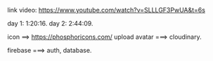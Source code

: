 link video: https://www.youtube.com/watch?v=SLLLGF3PwUA&t=6s


day 1:  1:20:16.
day 2:  2:44:09.


icon ==> https://phosphoricons.com/
upload avatar ===> cloudinary.

firebase ===> auth, database.